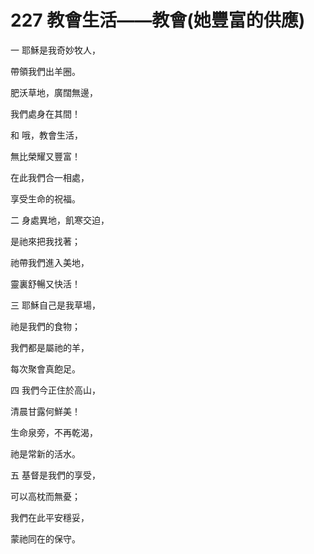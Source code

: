# 227 教會生活——教會(她豐富的供應)

一 耶穌是我奇妙牧人，

帶領我們出羊圈。

肥沃草地，廣闊無邊，

我們處身在其間！

和 哦，教會生活，

無比榮耀又豐富！

在此我們合一相處，

享受生命的祝福。

二 身處異地，飢寒交迫，

是祂來把我找著；

祂帶我們進入美地，

靈裏舒暢又快活！

三 耶穌自己是我草場，

祂是我們的食物；

我們都是屬祂的羊，

每次聚會真飽足。

四 我們今正住於高山，

清晨甘露何鮮美！

生命泉旁，不再乾渴，

祂是常新的活水。

五 基督是我們的享受，

可以高枕而無憂；

我們在此平安穩妥，

蒙祂同在的保守。

